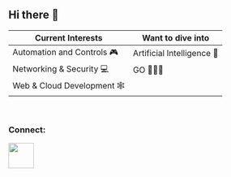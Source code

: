 ## Hi there 👋

| Current Interests | Want to dive into |
|----|----|
| Automation and Controls 🎮 | Artificial Intelligence 🧠 |
| Networking & Security 💻 | GO 🏃🏽‍♂️ |
| Web & Cloud Development 🕸️ |  |

<br/>

### Connect:
[<img src="https://pngimg.com/uploads/linkedIn/linkedIn_PNG6.png" width="50"/>](https://www.linkedin.com/in/alecmedina/)
<!--
**alecmedina-code/alecmedina-code** is a ✨ _special_ ✨ repository because its `README.md` (this file) appears on your GitHub profile.

Here are some ideas to get you started:

- 🔭 I’m currently working on ...
- 🌱 I’m currently learning ...
- 👯 I’m looking to collaborate on ...
- 🤔 I’m looking for help with ...
- 💬 Ask me about ...
- 📫 How to reach me: ...
- 😄 Pronouns: ...
- ⚡ Fun fact: ...
-->
